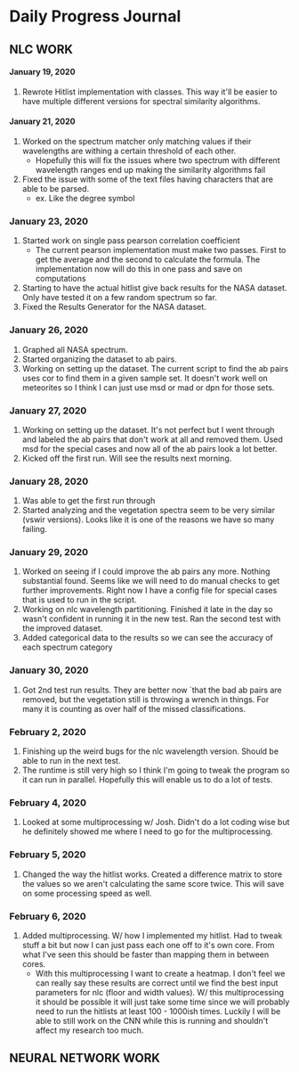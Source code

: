 # Daily Progress Journal

## NLC WORK

#### January 19, 2020

1. Rewrote Hitlist implementation with classes. This way it'll be easier to have multiple different versions for spectral similarity algorithms.

#### January 21, 2020

1. Worked on the spectrum matcher only matching values if their wavelengths are withing a certain threshold of each other.
    - Hopefully this will fix the issues where two spectrum with different wavelength ranges end up making the similarity algorithms fail
2. Fixed the issue with some of the text files having characters that are able to be parsed.
    - ex. Like the degree symbol

### January 23, 2020

1. Started work on single pass pearson correlation coefficient
    - The current pearson implementation must make two passes. First to get the average and the second to calculate the formula. The implementation now will do this in one pass and save on computations
2. Starting to have the actual hitlist give back results for the NASA dataset. Only have tested it on a few random spectrum so far.
3. Fixed the Results Generator for the NASA dataset.

### January 26, 2020

1. Graphed all NASA spectrum.
2. Started organizing the dataset to ab pairs.
3. Working on setting up the dataset. The current script to find the ab pairs uses cor to find them in a given sample set. It doesn't work well on meteorites so I think I can just use msd or mad or dpn for those sets.

### January 27, 2020

1. Working on setting up the dataset. It's not perfect but I went through and labeled the ab pairs that don't work at all and removed them. Used msd for the special cases and now all of the ab pairs look a lot better.
2. Kicked off the first run. Will see the results next morning.

### January 28, 2020

1. Was able to get the first run through
2. Started analyzing and the vegetation spectra seem to be very similar (vswir versions). Looks like it is one of the reasons we have so many failing.

### January 29, 2020

1. Worked on seeing if I could improve the ab pairs any more. Nothing substantial found. Seems like we will need to do manual checks to get further improvements. Right now I have a config file for special cases that is used to run in the script.
2. Working on nlc wavelength partitioning. Finished it late in the day so wasn't confident in running it in the new test. Ran the second test with the improved dataset.
3. Added categorical data to the results so we can see the accuracy of each spectrum category

### January 30, 2020

1. Got 2nd test run results. They are better now `that the bad ab pairs are removed, but the vegetation still is throwing a wrench in things. For many it is counting as over half of the missed classifications.

### February 2, 2020

1. Finishing up the weird bugs for the nlc wavelength version. Should be able to run in the next test.
2. The runtime is still very high so I think I'm going to tweak the program so it can run in parallel. Hopefully this will enable us to do a lot of tests.

### February 4, 2020

1. Looked at some multiprocessing w/ Josh. Didn't do a lot coding wise but he definitely showed me where I need to go for the multiprocessing.

### February 5, 2020

1. Changed the way the hitlist works. Created a difference matrix to store the values so we aren't calculating the same score twice. This will save on some processing speed as well.

### February 6, 2020

1. Added multiprocessing. W/ how I implemented my hitlist. Had to tweak stuff a bit but now I can just pass each one off to it's own core. From what I've seen this should be faster than mapping them in between cores.
    - With this multiprocessing I want to create a heatmap. I don't feel we can really say these results are correct until we find the best input parameters for nlc (floor and width values). W/ this multiprocessing it should be possible it will just take some time since we will probably need to run the hitlists at least 100 - 1000ish times. Luckily I will be able to still work on the CNN while this is running and shouldn't affect my research too much.

## NEURAL NETWORK WORK